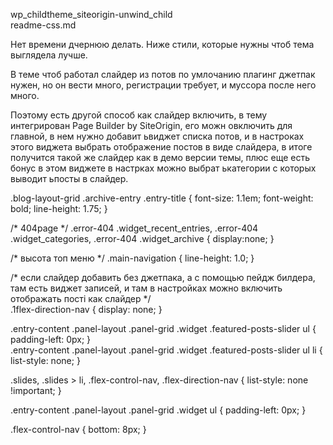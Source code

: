 wp_childtheme_siteorigin-unwind_child  
readme-css.md  


Нет времени дчернюю делать. Ниже стили, которые нужны чтоб тема выглядела лучше.

В теме чтоб работал слайдер из потов по умлочанию плагинг джетпак нужен, но он вести много, регистрации требует, и муссора после него много.

Поэтому есть другой способ как слайдер включить, в тему интегрирован Page Builder by SiteOrigin, его можн овключить для главной, в нем нужно добавит ьвиджет списка потов, и в настроках этого виджета выбрать отображение постов в виде слайдера, в итоге получится такой же слайдер как в демо версии темы, плюс еще есть бонус в этом виджете в настрках можно выбрат ькатегории с которых выводит ьпосты в слайдер.  

.blog-layout-grid .archive-entry .entry-title {
    font-size: 1.1em;
    font-weight: bold;
    line-height: 1.75;
}  

/* 404page */
.error-404 .widget_recent_entries,
.error-404 .widget_categories,
.error-404 .widget_archive {
display:none;
}  

/* высота топ меню */
.main-navigation {
    line-height: 1.0;
}  

/* если слайдер добавить без джетпака, а с помощью пейдж билдера, там есть виджет записей, и там в настройках можно включить отображать пості как слайдер */  
.1flex-direction-nav {
    display: none;
}  

.entry-content .panel-layout .panel-grid .widget .featured-posts-slider ul {  
    padding-left: 0px;
}  
.entry-content .panel-layout .panel-grid .widget .featured-posts-slider ul li {
    list-style: none;
}  

.slides, .slides > li, .flex-control-nav, .flex-direction-nav {
    list-style: none !important;
}  

.entry-content .panel-layout .panel-grid .widget ul {
    padding-left: 0px;
}  

.flex-control-nav {
    bottom: 8px;
}  

